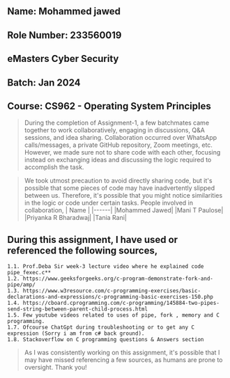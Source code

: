 ## Name: Mohammed jawed
## Role Number: 233560019 
## eMasters Cyber Security 
## Batch: Jan 2024 
## Course: CS962 - Operating System Principles 

> During the completion of Assignment-1, a few batchmates came together to work collaboratively, engaging in discussions, Q&A sessions, and idea sharing. 
> Collaboration occurred over WhatsApp calls/messages, a private GitHub repository, Zoom meetings, etc. 
> However, we made sure not to share code with each other, focusing instead on exchanging ideas and discussing the logic required to accomplish the task.

> We took utmost precaution to avoid directly sharing code, 
> but it's possible that some pieces of code may have inadvertently slipped between us. 
> Therefore, it's possible that you might notice similarities in the logic or code under certain tasks.
> People involved in collaboration,
| Name |
|------|
|Mohammed Jawed|
|Mani T Paulose|
|Priyanka R Bharadwaj|
|Tania Rani|

## During this assignment, I have used or referenced the following sources,
~~~
1.1. Prof.Deba Sir week-3 lecture video where he explained code pipe_fexec.c**
1.2. https://www.geeksforgeeks.org/c-program-demonstrate-fork-and-pipe/amp/
1.3. https://www.w3resource.com/c-programming-exercises/basic-declarations-and-expressions/c-programming-basic-exercises-150.php
1.4. https://cboard.cprogramming.com/c-programming/145884-two-pipes-send-string-between-parent-child-process.html
1.5. Few youtube videos related to uses of pipe, fork , memory and C programming.
1.7. Ofcourse ChatGpt during troubleshooting or to get any C expression (Sorry i am from c# back ground).
1.8. Stackoverflow on C programming questions & Answers section
~~~
>
> As I was consistently working on this assignment, it's possible that I may have missed referencing a few sources, as humans are prone to oversight.
> Thank you!